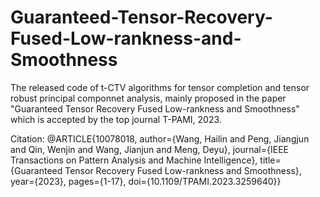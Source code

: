 # Guaranteed-Tensor-Recovery-Fused-Low-rankness-and-Smoothness
The released code of t-CTV algorithms for tensor completion and tensor robust principal componnet analysis, mainly proposed in the paper "Guaranteed Tensor Recovery Fused Low-rankness and  Smoothness" which is accepted by the top journal T-PAMI, 2023.

Citation: 
@ARTICLE{10078018,
  author={Wang, Hailin and Peng, Jiangjun and Qin, Wenjin and Wang, Jianjun and Meng, Deyu},
  journal={IEEE Transactions on Pattern Analysis and Machine Intelligence}, 
  title={Guaranteed Tensor Recovery Fused Low-rankness and Smoothness}, 
  year={2023},
  pages={1-17},
  doi={10.1109/TPAMI.2023.3259640}}
